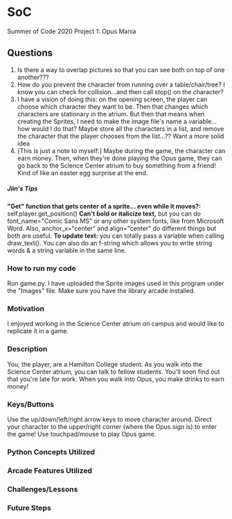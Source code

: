 # SoC
Summer of Code 2020
Project 1: Opus Mania

## **Questions**
1. Is there a way to overlap pictures so that you can see both on top of one another??? 
2. How do you prevent the character from running over a table/chair/tree? I know you can check for collision...and then call stop() on the character? 
3. I have a vision of doing this: on the opening screen, the player can choose which character they want to be. Then that changes which characters are stationary in the atrium. But then that means when creating the Sprites, I need to make the image file's name a variable... how would I do that? Maybe store all the characters in a list, and remove the character that the player chooses from the list...?? Want a more solid idea
4. [This is just a note to myself:] Maybe during the game, the character can earn money. Then, when they're done playing the Opus game, they can go back to the Science Center atrium to buy something from a friend! Kind of like an easter egg surprise at the end.

##### Jiin's Tips
**"Get" function that gets center of a sprite... even while it moves?:** self.player.get_position()
**Can't bold or italicize text,** but you can do font_name="Comic Sans MS" or any other system fonts, like from Microsoft Word. Also, anchor_x="center" and align="center" do different things but both are useful. 
**To update text:** you can totally pass a variable when calling draw_text(). You can also do an f-string which allows you to write string words & a string variable in the same line.



### **How to run my code**
Run game.py. I have uploaded the Sprite images used in this program under the "Images" file. Make sure you have the library arcade installed.


### **Motivation**
I enjoyed working in the Science Center atrium on campus and would like to replicate it in a game. 


### **Description**
You, the player, are a Hamilton College student. As you walk into the Science Center atrium, you can talk to fellow students. You'll soon find out that you're late for work. When you walk into Opus, you make drinks to earn money! 


### **Keys/Buttons**
Use the up/down/left/right arrow keys to move character around. Direct your character to the upper/right corner (where the Opus sign is) to enter the game! Use touchpad/mouse to play Opus game. 


### **Python Concepts Utilized**

### **Arcade Features Utilized**

### **Challenges/Lessons**

### **Future Steps**
